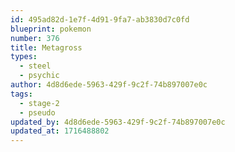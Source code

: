 ```yaml
---
id: 495ad82d-1e7f-4d91-9fa7-ab3830d7c0fd
blueprint: pokemon
number: 376
title: Metagross
types:
  - steel
  - psychic
author: 4d8d6ede-5963-429f-9c2f-74b897007e0c
tags:
  - stage-2
  - pseudo
updated_by: 4d8d6ede-5963-429f-9c2f-74b897007e0c
updated_at: 1716488802
---
```

